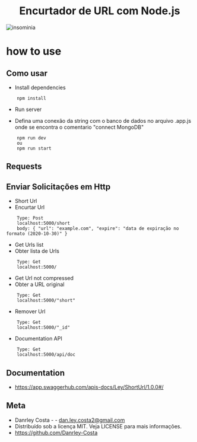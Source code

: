 <h1 align='center'>Encurtador de URL com Node.js</h1>

![insominia](https://user-images.githubusercontent.com/71861586/97539202-536c4b80-19a0-11eb-85b5-666af791526a.PNG)


# how to use
## Como usar
- Install dependencies

```
    npm install
``` 

- Run server

- Defina uma conexão da string com o banco de dados no arquivo .app.js onde se encontra o comentario "connect MongoDB"
```
    npm run dev
    ou 
    npm run start
``` 

## Requests
## Enviar Solicitações em Http

- Short Url
- Encurtar Url
```
    Type: Post
    localhost:5000/short
    body: { "url": "example.com", "expire": "data de expiração no formato (2020-10-30)" }
```

- Get Urls list 
- Obter lista de Urls
```
    Type: Get
    localhost:5000/
```

- Get Url not compressed 
- Obter a URL original
```
    Type: Get
    localhost:5000/"short"
```

- Remover Url 
```
    Type: Get
    localhost:5000/"_id"
```

- Documentation API 
```
    Type: Get
    localhost:5000/api/doc
```
## Documentation
- https://app.swaggerhub.com/apis-docs/Ley/ShortUrl/1.0.0#/

## Meta

- Danrley Costa -  - dan.ley.costa2@gmail.com
- Distribuído sob a licença MIT. Veja LICENSE para mais informações.
- https://github.com/Danrley-Costa


